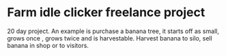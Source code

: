# Farm idle clicker freelance project

20 day project. An example is purchase a banana tree, it starts off as small, grows once , grows twice and is harvestable. Harvest banana to silo, sell banana in shop or to visitors. 
